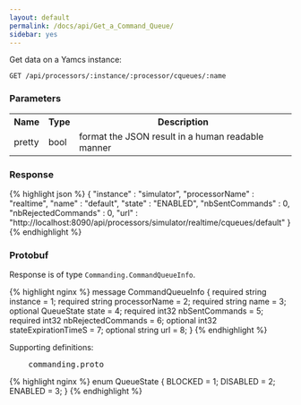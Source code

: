```yaml
---
layout: default
permalink: /docs/api/Get_a_Command_Queue/
sidebar: yes
---
```


Get data on a Yamcs instance:

    GET /api/processors/:instance/:processor/cqueues/:name


### Parameters

<table class="inline">
    <tr>
        <th>Name</th>
        <th>Type</th>
        <th>Description</th>
    </tr>
    <tr>
        <td class="code">pretty</td>
        <td class="code">bool</td>
        <td>format the JSON result in a human readable manner</td>
    </tr>
</table>

### Response

{% highlight json %}
{
  "instance" : "simulator",
  "processorName" : "realtime",
  "name" : "default",
  "state" : "ENABLED",
  "nbSentCommands" : 0,
  "nbRejectedCommands" : 0,
  "url" : "http://localhost:8090/api/processors/simulator/realtime/cqueues/default"
}
{% endhighlight %}

### Protobuf

Response is of type `Commanding.CommandQueueInfo`.

{% highlight nginx %}
message CommandQueueInfo {
  required string instance = 1;
  required string processorName = 2;
  required string name = 3;
  optional QueueState state = 4;
  required int32 nbSentCommands = 5;
  required int32 nbRejectedCommands = 6;
  optional int32 stateExpirationTimeS = 7;
  optional string url = 8;
}
{% endhighlight %}

Supporting definitions:

<pre class="header">
    commanding.proto
</pre>

{% highlight nginx %}
enum QueueState {
  BLOCKED = 1;
  DISABLED = 2;
  ENABLED = 3;
}
{% endhighlight %}
